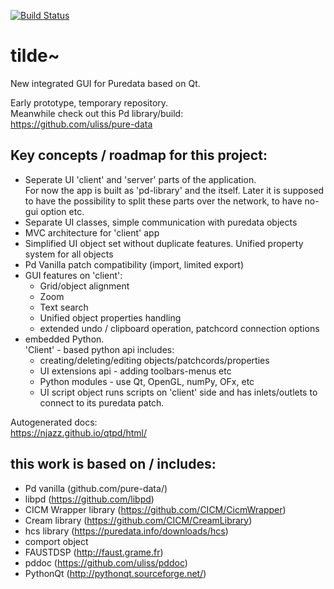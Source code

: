 [![Build Status](https://travis-ci.org/njazz/qtpd.svg?branch=master)](https://travis-ci.org/njazz/qtpd)

# tilde~
New integrated GUI for Puredata based on Qt.  
  
Early prototype, temporary repository.  
Meanwhile check out this Pd library/build:  
https://github.com/uliss/pure-data

Key concepts / roadmap for this project:
-----------------------------

   - Seperate UI 'client' and 'server' parts of the application.  
   For now the app is built as 'pd-library' and the itself. Later it is supposed to have the possibility to split these parts over the network, to have no-gui option etc.
   - Separate UI classes, simple communication with puredata objects
   - MVC architecture for 'client' app
   - Simplified UI object set without duplicate features. Unified property system for all objects
   - Pd Vanilla patch compatibility (import, limited export)
   - GUI features on 'client':
      * Grid/object alignment 
      * Zoom
      * Text search 
      * Unified object properties handling 
      * extended undo / clipboard operation, patchcord connection options
   - embedded Python.  
   'Client' - based python api includes:
      * creating/deleting/editing objects/patchcords/properties
      * UI extensions api - adding toolbars-menus etc
      * Python modules - use Qt, OpenGL, numPy, OFx, etc
      * UI script object 
      runs scripts on 'client' side and has inlets/outlets to connect to its puredata patch. 
   


Autogenerated docs:  
https://njazz.github.io/qtpd/html/



this work is based on / includes:
---------------------------------
   - Pd vanilla (github.com/pure-data/)
   - libpd (https://github.com/libpd)
   - CICM Wrapper library (https://github.com/CICM/CicmWrapper)
   - Cream library (https://github.com/CICM/CreamLibrary)
   - hcs library (https://puredata.info/downloads/hcs)
   - comport object
   - FAUSTDSP (http://faust.grame.fr)
   - pddoc (https://github.com/uliss/pddoc)
   - PythonQt (http://pythonqt.sourceforge.net/)
